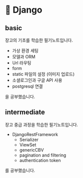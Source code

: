 # :snake: Django

## basic

장고의 기초를 학습한 필기노트입니다.

- 가상 환경 세팅
- 모델과 ORM
- Url 라우팅
- form 
- static 파일의 설정 (이미지 업로드)
- 소셜로그인과 구글 API 사용
- postgresql 연결

을 공부했습니다.

## intermediate

장고 중급 과정을 학습한 필기노트입니다.

- DjangoRestFramework
  - Serializer
  - ViewSet
  - genericCBV
  - pagination and filtering
  - authentication token

를 공부했습니다.


